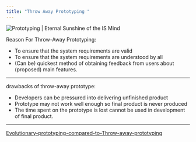 ```yaml
---
title: "Throw Away Prototyping "
---
```

![Prototyping | Eternal Sunshine of the IS Mind](https://eternalsunshineoftheismind.files.wordpress.com/13/03/prototype_model.jpg?w=584)


Reason For Throw-Away Prototyping:

- To ensure that the system requirements are valid
- To ensure that the system requirements are understood by all
- (Can be) quickest method of obtaining feedback from users about (proposed) main features. 

---

drawbacks of throw-away prototype:

- Developers can be pressured into delivering unfinished product
- Prototype may not work well enough so final product is never produced
- The time spent on the prototype is lost cannot  be used in development of final product. 

---
[Evolutionary-prototyping-compared-to-Throw-away-prototyping](Others/Evolutionary-prototyping-compared-to-Throw-away-prototyping.md)
